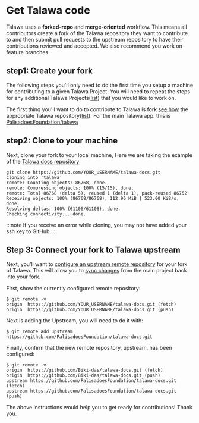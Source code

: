 # Get Talawa code

Talawa uses a **forked-repo** and **merge-oriented** workflow. This means all contributors create a fork of the Talawa repository they want to contribute to and then submit pull requests to the upstream repository to have their contributions reviewed and accepted. We also recommend you work on feature branches.

## step1: Create your fork

The following steps you'll only need to do the first time you setup a machine for contributing to a given Talawa Project. You will need to repeat the steps for any additional Talawa Projects([list](https://github.com/PalisadoesFoundation)) that you would like to work on. 

The first thing you'll want to do to contribute to Talawa is fork [see how](https://docs.github.com/en/get-started/quickstart/fork-a-repo) the appropriate Talawa repository([list](https://github.com/PalisadoesFoundation)). For the main Talawa app. this is [PalisadoesFoundation/talawa](https://github.com/PalisadoesFoundation/talawa)

## step2: Clone to your machine

Next, clone your fork to your local machine, Here we are taking the example of the [Talawa docs repository](https://github.com/PalisadoesFoundation/talawa-docs)

```
git clone https://github.com/YOUR_USERNAME/talawa-docs.git
Cloning into 'talawa'
remote: Counting objects: 86768, done.
remote: Compressing objects: 100% (15/15), done.
remote: Total 86768 (delta 5), reused 1 (delta 1), pack-reused 86752
Receiving objects: 100% (86768/86768), 112.96 MiB | 523.00 KiB/s, done.
Resolving deltas: 100% (61106/61106), done.
Checking connectivity... done.
```

:::note
 If you receive an error while cloning, you may not have added your ssh key to GitHub.
:::

## Step 3: Connect your fork to Talawa upstream

Next, you’ll want to [configure an upstream remote repository](https://docs.github.com/en/pull-requests/collaborating-with-pull-requests/working-with-forks/configuring-a-remote-repository-for-a-fork) for your fork of Talawa. This will allow you to [sync changes](https://docs.github.com/en/pull-requests/collaborating-with-pull-requests/working-with-forks/syncing-a-fork) from the main project back into your fork.

First, show the currently configured remote repository:

```
$ git remote -v
origin  https://github.com/YOUR_USERNAME/talawa-docs.git (fetch)
origin  https://github.com/YOUR_USERNAME/talawa-docs.git (push)
```

Next is adding the Upstream, you will need to do it with:

```
$ git remote add upstream https://github.com/PalisadoesFoundation/talawa-docs.git
```

Finally, confirm that the new remote repository, upstream, has been configured:

```
$ git remote -v
origin  https://github.com/Biki-das/talawa-docs.git (fetch)
origin  https://github.com/Biki-das/talawa-docs.git (push)
upstream https://github.com/PalisadoesFoundation/talawa-docs.git (fetch)
upstream https://github.com/PalisadoesFoundation/talawa-docs.git (push)
```

The above instructions would help you to get ready for contributions! Thank you.